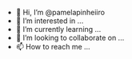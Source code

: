 - 👋 Hi, I’m @pamelapinheiiro
- 👀 I’m interested in ...
- 🌱 I’m currently learning ...
- 💞️ I’m looking to collaborate on ...
- 📫 How to reach me ...

<!---
pamelapinheiiro/pamelapinheiiro is a ✨ special ✨ repository because its `README.md` (this file) appears on your GitHub profile.
You can click the Preview link to take a look at your changes.
--->
